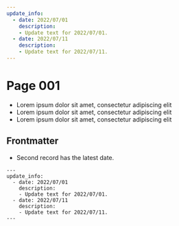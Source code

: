 ```yaml
---
update_info:
  - date: 2022/07/01
    description:
    - Update text for 2022/07/01.
  - date: 2022/07/11
    description:
    - Update text for 2022/07/11.
---
```

# Page 001

- Lorem ipsum dolor sit amet, consectetur adipiscing elit
- Lorem ipsum dolor sit amet, consectetur adipiscing elit
- Lorem ipsum dolor sit amet, consectetur adipiscing elit


## Frontmatter

- Second record has the latest date.

```
---
update_info:
  - date: 2022/07/01
    description:
    - Update text for 2022/07/01.
  - date: 2022/07/11
    description:
    - Update text for 2022/07/11.
---
```
